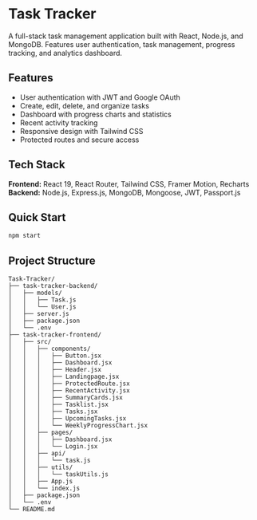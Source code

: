 # Task Tracker

A full-stack task management application built with React, Node.js, and MongoDB. Features user authentication, task management, progress tracking, and analytics dashboard.

## Features

- User authentication with JWT and Google OAuth
- Create, edit, delete, and organize tasks
- Dashboard with progress charts and statistics
- Recent activity tracking
- Responsive design with Tailwind CSS
- Protected routes and secure access

## Tech Stack

**Frontend:** React 19, React Router, Tailwind CSS, Framer Motion, Recharts  
**Backend:** Node.js, Express.js, MongoDB, Mongoose, JWT, Passport.js

## Quick Start

```bash
npm start
```


## Project Structure

```
Task-Tracker/
├── task-tracker-backend/
│   ├── models/
│   │   ├── Task.js
│   │   └── User.js
│   ├── server.js
│   ├── package.json
│   └── .env
├── task-tracker-frontend/
│   ├── src/
│   │   ├── components/
│   │   │   ├── Button.jsx
│   │   │   ├── Dashboard.jsx
│   │   │   ├── Header.jsx
│   │   │   ├── Landingpage.jsx
│   │   │   ├── ProtectedRoute.jsx
│   │   │   ├── RecentActivity.jsx
│   │   │   ├── SummaryCards.jsx
│   │   │   ├── Tasklist.jsx
│   │   │   ├── Tasks.jsx
│   │   │   ├── UpcomingTasks.jsx
│   │   │   └── WeeklyProgressChart.jsx
│   │   ├── pages/
│   │   │   ├── Dashboard.jsx
│   │   │   └── Login.jsx
│   │   ├── api/
│   │   │   └── task.js
│   │   ├── utils/
│   │   │   └── taskUtils.js
│   │   ├── App.js
│   │   └── index.js
│   ├── package.json
│   └── .env
└── README.md
```


